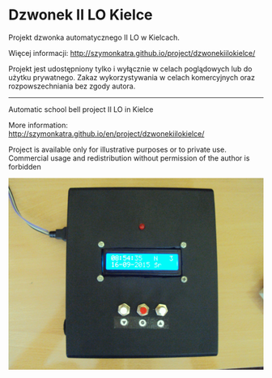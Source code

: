 # Dzwonek II LO Kielce

Projekt dzwonka automatycznego II LO w Kielcach.

Więcej informacji: http://szymonkatra.github.io/project/dzwonekiilokielce/

Projekt jest udostępniony tylko i wyłącznie w celach poglądowych lub do użytku prywatnego.
Zakaz wykorzystywania w celach komercyjnych oraz rozpowszechniania bez zgody autora.

--------------------------------------------

Automatic school bell project II LO in Kielce

More information: http://szymonkatra.github.io/en/project/dzwonekiilokielce/

Project is available only for illustrative purposes or to private use.
Commercial usage and redistribution without permission of the author is forbidden

![Photo](photos/photo_1.JPG)

